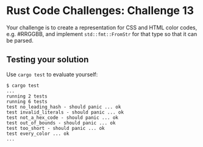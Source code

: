 # Rust Code Challenges: Challenge 13

Your challenge is to create a representation for CSS and HTML 
color codes, e.g. #RRGGBB, and implement `std::fmt::FromStr` for that
type so that it can be parsed.


## Testing your solution

Use `cargo test` to evaluate yourself:

```console
$ cargo test
...
running 2 tests
running 6 tests
test no_leading_hash - should panic ... ok
test invalid_literals - should panic ... ok
test not_a_hex_code - should panic ... ok
test out_of_bounds - should panic ... ok
test too_short - should panic ... ok
test every_color ... ok
...
```
